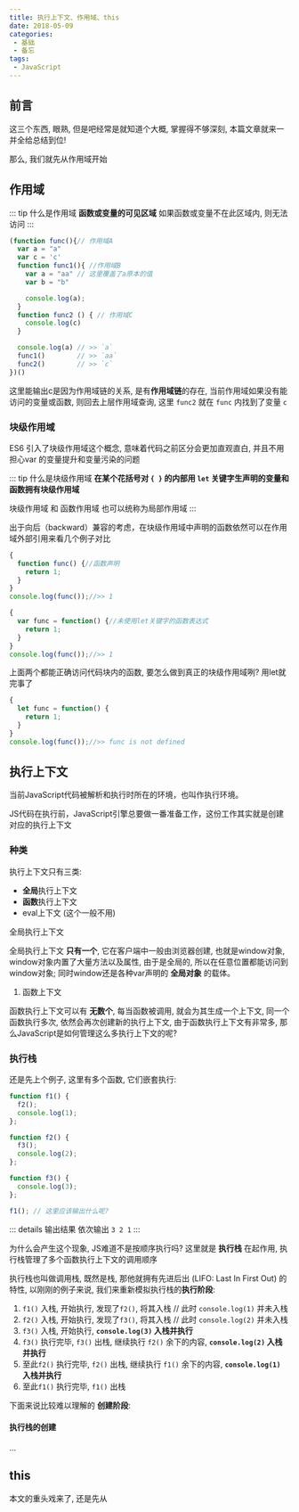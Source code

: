 ```yaml
---
title: 执行上下文、作用域、this
date: 2018-05-09
categories:
 - 基础
 - 备忘
tags:
 - JavaScript
---
```


## 前言

这三个东西, 眼熟, 但是吧经常是就知道个大概, 掌握得不够深刻, 本篇文章就来一并全给总结到位!

那么, 我们就先从作用域开始

## 作用域

::: tip 什么是作用域
**函数或变量的可见区域**
如果函数或变量不在此区域内, 则无法访问
:::

```js
(function func(){// 作用域A
  var a = "a"
  var c = 'c'
  function func1(){ //作用域B
    var a = "aa" // 这里覆盖了a原本的值
    var b = "b"

    console.log(a);
  }
  function func2 () { // 作用域C
    console.log(c)
  }

  console.log(a) // >> `a`
  func1()        // >> `aa`
  func2()        // >> `c`
})()
```

这里能输出c是因为作用域链的关系, 是有**作用域链**的存在, 当前作用域如果没有能访问的变量或函数, 则回去上层作用域查询, 这里 `func2` 就在 `func` 内找到了变量 `c`

### 块级作用域

ES6 引入了块级作用域这个概念, 意味着代码之前区分会更加直观直白, 并且不用担心var 的变量提升和变量污染的问题

::: tip 什么是块级作用域
**在某个花括号对 `{ }` 的内部用 `let` 关键字生声明的变量和函数拥有块级作用域**

块级作用域 和 函数作用域 也可以统称为局部作用域
:::

出于向后（backward）兼容的考虑，在块级作用域中声明的函数依然可以在作用域外部引用来看几个例子对比

```js
{
  function func() {//函数声明
    return 1;
  }
}
console.log(func());//>> 1
```

```js
{
  var func = function() {//未使用let关键字的函数表达式
    return 1;
  }
}
console.log(func());//>> 1
```

上面两个都能正确访问代码块内的函数, 要怎么做到真正的块级作用域咧? 用let就完事了

```js
{
  let func = function() {
    return 1;
  }
}
console.log(func());//>> func is not defined
```

## 执行上下文

当前JavaScript代码被解析和执行时所在的环境，也叫作执行环境。

JS代码在执行前，JavaScript引擎总要做一番准备工作，这份工作其实就是创建对应的执行上下文

### 种类
执行上下文只有三类:

* **全局**执行上下文
* **函数**执行上下文
* eval上下文 (这个一般不用)

全局执行上下文

全局执行上下文 **只有一个**, 它在客户端中一般由浏览器创建, 也就是window对象, window对象内置了大量方法以及属性, 由于是全局的, 所以在任意位置都能访问到window对象; 同时window还是各种var声明的 **全局对象** 的载体。

1. 函数上下文

函数执行上下文可以有 **无数个**, 每当函数被调用, 就会为其生成一个上下文, 同一个函数执行多次, 依然会再次创建新的执行上下文, 由于函数执行上下文有非常多, 那么JavaScript是如何管理这么多执行上下文的呢?

### 执行栈

还是先上个例子, 这里有多个函数, 它们嵌套执行:

```js
function f1() {
  f2();
  console.log(1);
};

function f2() {
  f3();
  console.log(2);
};

function f3() {
  console.log(3);
};

f1(); // 这里应该输出什么呢?
```

::: details 输出结果
依次输出 `3 2 1`
:::

为什么会产生这个现象, JS难道不是按顺序执行吗? 这里就是 **执行栈** 在起作用, 执行栈管理了多个函数执行上下文的调用顺序

执行栈也叫做调用栈, 既然是栈, 那他就拥有先进后出 (LIFO: Last In First Out) 的特性, 以刚刚的例子来说, 我们来重新模拟执行栈的**执行阶段**:

1. `f1()` 入栈, 开始执行, 发现了`f2()`, 将其入栈 // 此时 `console.log(1)` 并未入栈
2. `f2()` 入栈, 开始执行, 发现了`f3()`, 将其入栈 // 此时 `console.log(2)` 并未入栈
3. `f3()` 入栈, 开始执行, **`console.log(3)` 入栈并执行**
4. `f3()` 执行完毕, `f3()` 出栈, 继续执行 `f2()` 余下的内容, **`console.log(2)` 入栈并执行**
5. 至此`f2()` 执行完毕, `f2()` 出栈, 继续执行 `f1()` 余下的内容, **`console.log(1)` 入栈并执行**
6. 至此`f1()` 执行完毕, `f1()` 出栈

下面来说比较难以理解的 **创建阶段**:

#### 执行栈的创建

...

## this

本文的重头戏来了, 还是先从

